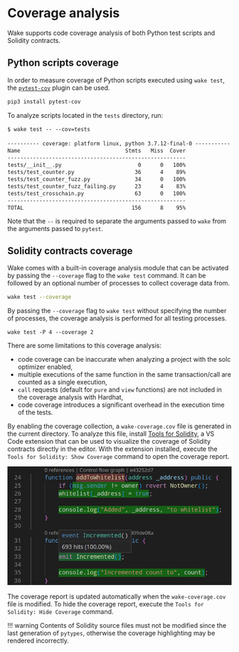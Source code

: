 # Coverage analysis

Wake supports code coverage analysis of both Python test scripts and Solidity contracts.

## Python scripts coverage

In order to measure coverage of Python scripts executed using `wake test`, the [`pytest-cov`](https://pytest-cov.readthedocs.io/en/latest/) plugin can be used.

```bash
pip3 install pytest-cov
```

To analyze scripts located in the `tests` directory, run:

```console
$ wake test -- --cov=tests

---------- coverage: platform linux, python 3.7.12-final-0 -----------
Name                                 Stmts   Miss  Cover
--------------------------------------------------------
tests/__init__.py                        0      0   100%
tests/test_counter.py                   36      4    89%
tests/test_counter_fuzz.py              34      0   100%
tests/test_counter_fuzz_failing.py      23      4    83%
tests/test_crosschain.py                63      0   100%
--------------------------------------------------------
TOTAL                                  156      8    95%
```

Note that the `--` is required to separate the arguments passed to `wake` from the arguments passed to `pytest`.

## Solidity contracts coverage

Wake comes with a built-in coverage analysis module that can be activated by passing the `--coverage` flag to the `wake test` command.
It can be followed by an optional number of processes to collect coverage data from.

```bash
wake test --coverage
```

By passing the `--coverage` flag to `wake test` without specifying the number of processes, the coverage analysis is performed for all testing processes.
```base
wake test -P 4 --coverage 2
```

There are some limitations to this coverage analysis:

- code coverage can be inaccurate when analyzing a project with the solc optimizer enabled,
- multiple executions of the same function in the same transaction/call are counted as a single execution,
- `call` requests (default for `pure` and `view` functions) are not included in the coverage analysis with Hardhat,
- code coverage introduces a significant overhead in the execution time of the tests.

By enabling the coverage collection, a `wake-coverage.cov` file is generated in the current directory.
To analyze this file, install [Tools for Solidity](https://marketplace.visualstudio.com/items?itemName=AckeeBlockchain.tools-for-solidity), a VS Code extension that can be used to visualize the coverage of Solidity contracts directly in the editor.
With the extension installed, execute the `Tools for Solidity: Show Coverage` command to open the coverage report.

![Code coverage in VS Code](../images/testing/coverage.png)

The coverage report is updated automatically when the `wake-coverage.cov` file is modified.
To hide the coverage report, execute the `Tools for Solidity: Hide Coverage` command.

!!! warning
    Contents of Solidity source files must not be modified since the last generation of `pytypes`, otherwise the coverage highlighting may be rendered incorrectly.